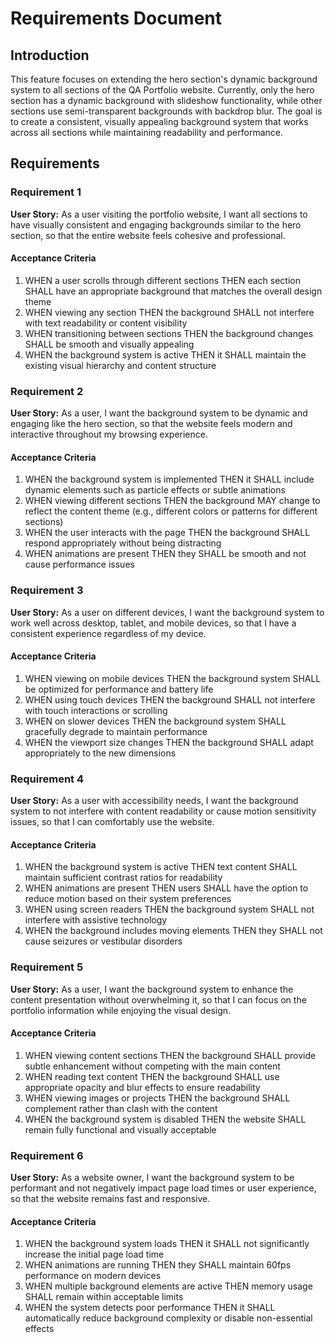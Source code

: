 # Requirements Document

## Introduction

This feature focuses on extending the hero section's dynamic background system to all sections of the QA Portfolio website. Currently, only the hero section has a dynamic background with slideshow functionality, while other sections use semi-transparent backgrounds with backdrop blur. The goal is to create a consistent, visually appealing background system that works across all sections while maintaining readability and performance.

## Requirements

### Requirement 1

**User Story:** As a user visiting the portfolio website, I want all sections to have visually consistent and engaging backgrounds similar to the hero section, so that the entire website feels cohesive and professional.

#### Acceptance Criteria

1. WHEN a user scrolls through different sections THEN each section SHALL have an appropriate background that matches the overall design theme
2. WHEN viewing any section THEN the background SHALL not interfere with text readability or content visibility
3. WHEN transitioning between sections THEN the background changes SHALL be smooth and visually appealing
4. WHEN the background system is active THEN it SHALL maintain the existing visual hierarchy and content structure

### Requirement 2

**User Story:** As a user, I want the background system to be dynamic and engaging like the hero section, so that the website feels modern and interactive throughout my browsing experience.

#### Acceptance Criteria

1. WHEN the background system is implemented THEN it SHALL include dynamic elements such as particle effects or subtle animations
2. WHEN viewing different sections THEN the background MAY change to reflect the content theme (e.g., different colors or patterns for different sections)
3. WHEN the user interacts with the page THEN the background SHALL respond appropriately without being distracting
4. WHEN animations are present THEN they SHALL be smooth and not cause performance issues

### Requirement 3

**User Story:** As a user on different devices, I want the background system to work well across desktop, tablet, and mobile devices, so that I have a consistent experience regardless of my device.

#### Acceptance Criteria

1. WHEN viewing on mobile devices THEN the background system SHALL be optimized for performance and battery life
2. WHEN using touch devices THEN the background SHALL not interfere with touch interactions or scrolling
3. WHEN on slower devices THEN the background system SHALL gracefully degrade to maintain performance
4. WHEN the viewport size changes THEN the background SHALL adapt appropriately to the new dimensions

### Requirement 4

**User Story:** As a user with accessibility needs, I want the background system to not interfere with content readability or cause motion sensitivity issues, so that I can comfortably use the website.

#### Acceptance Criteria

1. WHEN the background system is active THEN text content SHALL maintain sufficient contrast ratios for readability
2. WHEN animations are present THEN users SHALL have the option to reduce motion based on their system preferences
3. WHEN using screen readers THEN the background system SHALL not interfere with assistive technology
4. WHEN the background includes moving elements THEN they SHALL not cause seizures or vestibular disorders

### Requirement 5

**User Story:** As a user, I want the background system to enhance the content presentation without overwhelming it, so that I can focus on the portfolio information while enjoying the visual design.

#### Acceptance Criteria

1. WHEN viewing content sections THEN the background SHALL provide subtle enhancement without competing with the main content
2. WHEN reading text content THEN the background SHALL use appropriate opacity and blur effects to ensure readability
3. WHEN viewing images or projects THEN the background SHALL complement rather than clash with the content
4. WHEN the background system is disabled THEN the website SHALL remain fully functional and visually acceptable

### Requirement 6

**User Story:** As a website owner, I want the background system to be performant and not negatively impact page load times or user experience, so that the website remains fast and responsive.

#### Acceptance Criteria

1. WHEN the background system loads THEN it SHALL not significantly increase the initial page load time
2. WHEN animations are running THEN they SHALL maintain 60fps performance on modern devices
3. WHEN multiple background elements are active THEN memory usage SHALL remain within acceptable limits
4. WHEN the system detects poor performance THEN it SHALL automatically reduce background complexity or disable non-essential effects